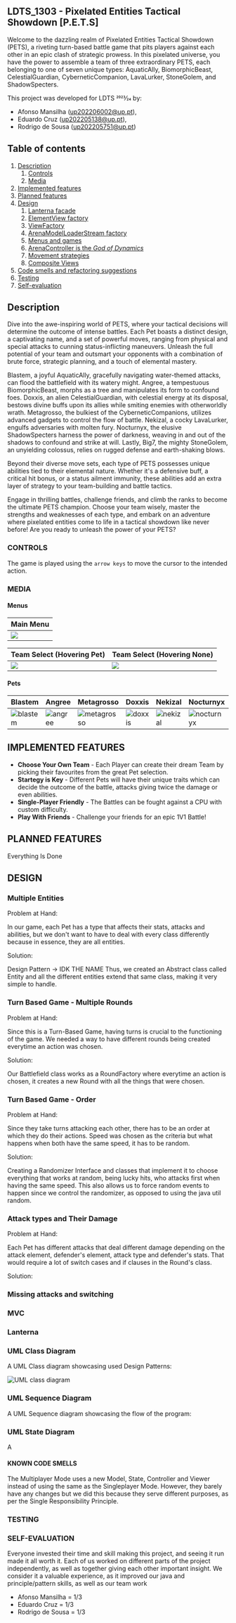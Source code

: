 






## LDTS_1303 - Pixelated Entities Tactical Showdown [P.E.T.S]

Welcome to the dazzling realm of Pixelated Entities Tactical Showdown (PETS), a riveting turn-based battle game that pits players against each other in an epic clash of strategic prowess. In this pixelated universe, you have the power to assemble a team of three extraordinary PETS, each belonging to one of seven unique types: AquaticAlly, BiomorphicBeast, CelestialGuardian, CyberneticCompanion, LavaLurker, StoneGolem, and ShadowSpecters.


This project was developed for LDTS 2023⁄24 by:
- Afonso Mansilha (up202206002@up.pt),
- Eduardo Cruz (up202205138@up.pt),
- Rodrigo de Sousa (up202205751@up.pt)
## Table of contents
1. [Description](#description)
    1. [Controls](#controls)
    2. [Media](#media)
2. [Implemented features](#implemented-features)
3. [Planned features](#planned-features)
4. [Design](#design)
    1. [Lanterna facade](#lanterna-facade)
    2. [ElementView factory](#factory-elementview)
    3. [ViewFactory](#factory-view)
    4. [ArenaModelLoaderStream factory](#factory-arenamodelloaderstream)
    5. [Menus and games](#state-game)
    6. [ArenaController is the *God of Dynamics*](#command-composite-arenacontroller)
    7. [Movement strategies](#strategy-movement)
    8. [Composite Views](#composite-view)
5. [Code smells and refactoring suggestions](#code-smells)
6. [Testing](#testing)
7. [Self-evaluation](#self-evaluation)

<a name="description"><a/>
## Description

Dive into the awe-inspiring world of PETS, where your tactical decisions will determine the outcome of intense battles. Each Pet boasts a distinct design, a captivating name, and a set of powerful moves, ranging from physical and special attacks to cunning status-inflicting maneuvers. Unleash the full potential of your team and outsmart your opponents with a combination of brute force, strategic planning, and a touch of elemental mastery.

Blastem, a joyful AquaticAlly, gracefully navigating water-themed attacks, can flood the battlefield with its watery might. Angree, a tempestuous BiomorphicBeast, morphs as a tree and manipulates its form to confound foes. Doxxis, an alien CelestialGuardian, with celestial energy at its disposal, bestows divine buffs upon its allies while smiting enemies with otherworldly wrath. Metagrosso, the bulkiest of the CyberneticCompanions, utilizes advanced gadgets to control the flow of battle. Nekizal, a cocky LavaLurker, engulfs adversaries with molten fury.  Nocturnyx, the elusive ShadowSpecters harness the power of darkness, weaving in and out of the shadows to confound and strike at will. Lastly, Big7, the mighty StoneGolem, an unyielding colossus, relies on rugged defense and earth-shaking blows.

Beyond their diverse move sets, each type of PETS possesses unique abilities tied to their elemental nature. Whether it's a defensive buff, a critical hit bonus, or a status ailment immunity, these abilities add an extra layer of strategy to your team-building and battle tactics.

Engage in thrilling battles, challenge friends, and climb the ranks to become the ultimate PETS champion. Choose your team wisely, master the strengths and weaknesses of each type, and embark on an adventure where pixelated entities come to life in a tactical showdown like never before! Are you ready to unleash the power of your PETS?

<a name="controls"><a/>
### CONTROLS

The game is played using the `arrow keys` to move the cursor to the intended action.
<a name="media"><a/>
### MEDIA
<a name="galery"><a/>
#### Menus
| Main Menu                 |
|---------------------------|
| ![](screenshots/menu.png) |

| Team Select (Hovering Pet)       | Team Select (Hovering None)      |
|----------------------------------|----------------------------------|
| ![](screenshots/teamselect1.png) | ![](screenshots/teamselect2.png) | 

#### Pets
| Blastem                             | Angree                            | Metagrosso                                | Doxxis                            | Nekizal                             | Nocturnyx                               | Big7                          |
|-------------------------------------|-----------------------------------|-------------------------------------------|-----------------------------------|-------------------------------------|-----------------------------------------|-------------------------------|
| ![blastem](screenshots/blastem.png) | ![angree](screenshots/angree.png) | ![metagrosso](screenshots/metagrosso.png) | ![doxxis](screenshots/doxxis.png) | ![nekizal](screenshots/nekizal.png) | ![nocturnyx](screenshots/nocturnyx.png) | ![big7](screenshots/big7.png) |


## IMPLEMENTED FEATURES

- **Choose Your Own Team** - Each Player can create their dream Team by picking their favourites from the great Pet selection.
- **Startegy is Key** - Different Pets will have their unique traits which can decide the outcome of the battle, attacks giving twice the damage or even abilities.
- **Single-Player Friendly** - The Battles can be fought against a CPU with custom difficulty.
- **Play With Friends** - Challenge your friends for an epic 1V1 Battle!

## PLANNED FEATURES

Everything Is Done

## DESIGN


### Multiple Entities
Problem at Hand:

In our game, each Pet has a type that affects their stats, attacks and abilities, but we don't want to have to deal
with every class differently because in essence, they are all entities.

Solution:

Design Pattern -> IDK THE NAME 
Thus, we created an Abstract class called Entity and all the different entities  extend that same class, making it
very simple to handle.

### Turn Based Game - Multiple Rounds
Problem at Hand:

Since this is a Turn-Based Game, having turns is crucial to the functioning of the game. We needed a way to have different
rounds being created everytime an action was chosen.

Solution:

Our Battlefield class works as a RoundFactory where everytime an action is chosen, it creates a new Round with all the 
things that were chosen.
### Turn Based Game - Order
Problem at Hand:

Since they take turns attacking each other, there has to be an order at which they do their actions. Speed was chosen as the
criteria but what happens when both have the same speed, it has to be random.

Solution:

Creating a Randomizer Interface and classes that implement it to choose everything that works at random, being lucky hits,
who attacks first when having the same speed. This also allows us to force random events to happen since we control the randomizer,
as opposed to using the java util random.

### Attack types and Their Damage
Problem at Hand:

Each Pet has different attacks that deal different damage depending on the attack element, defender's element, attack type and defender's stats.
That would require a lot of switch cases and if clauses in the Round's class.

Solution:


### Missing attacks and switching
### MVC
### Lanterna


### UML Class Diagram

A UML Class diagram showcasing used Design Patterns:

![UML class diagram](UML/Class-UML.png)

### UML Sequence Diagram

A UML Sequence diagram showcasing the flow of the program:



### UML State Diagram

A 

#### KNOWN CODE SMELLS

The Multiplayer Mode uses a new Model, State, Controller and Viewer instead of using the same as the Singleplayer Mode.
However, they barely have any changes but we did this because they serve different purposes, as per the Single Responsibility Principle.

### TESTING



### SELF-EVALUATION
Everyone invested their time and skill making this project, and seeing it run made it all worth it.
Each of us worked on different parts of the project independently, as well as together giving each 
other important insight. We consider it a valuable experience, as it improved our java and 
principle/pattern skills, as well as our team work

- Afonso Mansilha = 1/3
- Eduardo Cruz = 1/3
- Rodrigo de Sousa = 1/3
